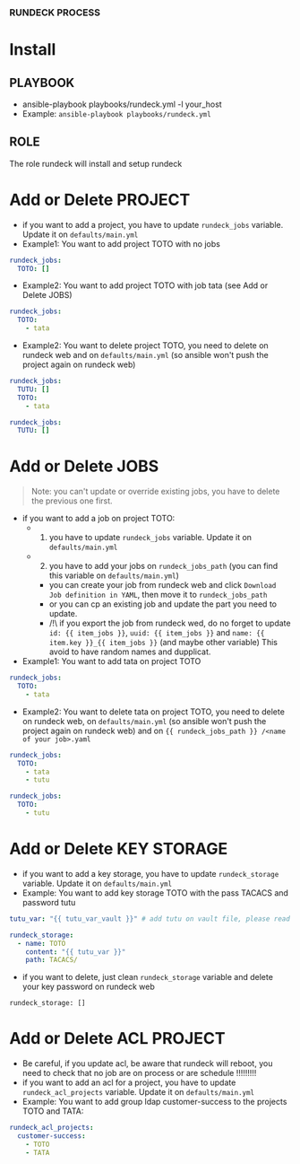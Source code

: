 ### RUNDECK PROCESS

# Install
## PLAYBOOK
  * ansible-playbook playbooks/rundeck.yml -l your_host
  * Example: `ansible-playbook playbooks/rundeck.yml`

## ROLE
The role rundeck will install and setup rundeck

# Add or Delete PROJECT

  * if you want to add a project, you have to update `rundeck_jobs` variable. Update it on `defaults/main.yml`
  * Example1: You want to add project TOTO with no jobs

``` yaml
rundeck_jobs:
  TOTO: []
```

  * Example2: You want to add project TOTO with job tata (see Add or Delete JOBS)

``` yaml
rundeck_jobs:
  TOTO:
    - tata
```

  * Example2: You want to delete project TOTO, you need to delete on rundeck web and on `defaults/main.yml` (so ansible won't push the project again on rundeck web)

``` yaml
rundeck_jobs:
  TUTU: []
  TOTO:
    - tata
```
``` yaml
rundeck_jobs:
  TUTU: []
```

# Add or Delete JOBS

> Note: you can't update or override existing jobs, you have to delete the previous one first.

  * if you want to add a job on project TOTO:
    * 1. you have to update `rundeck_jobs` variable. Update it on `defaults/main.yml`
	* 2. you have to add your jobs on `rundeck_jobs_path` (you can find this variable on `defaults/main.yml`)
	  * you can create your job from rundeck web and click `Download Job definition in YAML`, then move it to `rundeck_jobs_path`
	  * or you can cp an existing job and update the part you need to update.
	  * /!\ if you export the job from rundeck wed, do no forget to update `id: {{ item_jobs }}`, `uuid: {{ item_jobs }}` and `name: {{ item.key }}_{{ item_jobs }}` (and maybe other variable) This avoid to have random names and dupplicat.
  * Example1: You want to add tata on project TOTO

``` yaml
rundeck_jobs:
  TOTO:
    - tata
```

  * Example2: You want to delete tata on project TOTO, you need to delete on rundeck web, on `defaults/main.yml` (so ansible won't push the project again on rundeck web) and on `{{ rundeck_jobs_path }} /<name of your job>.yaml`

```yaml
rundeck_jobs:
  TOTO:
    - tata
    - tutu
```
```yaml
rundeck_jobs:
  TOTO:
    - tutu
```

# Add or Delete KEY STORAGE
  * if you want to add a key storage, you have to update `rundeck_storage` variable. Update it on `defaults/main.yml`
  * Example: You want to add key storage TOTO with the pass TACACS and password tutu
```yaml
tutu_var: "{{ tutu_var_vault }}" # add tutu on vault file, please read the README of the project for more information

rundeck_storage:
  - name: TOTO
    content: "{{ tutu_var }}"
    path: TACACS/
```
  * if you want to delete, just clean `rundeck_storage` variable and delete your key password on rundeck web
```
rundeck_storage: []
```

# Add or Delete ACL PROJECT
  * Be careful, if you update acl, be aware that rundeck will reboot, you need to check that no job are on process or are schedule !!!!!!!!!
  * if you want to add an acl for a project, you have to update `rundeck_acl_projects` variable. Update it on `defaults/main.yml`
  * Example: You want to add group ldap customer-success to the projects TOTO and TATA:

```yaml
rundeck_acl_projects:
  customer-success:
    - TOTO
    - TATA
```
